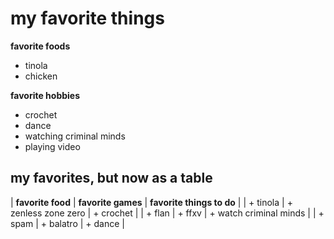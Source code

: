 # my favorite things

**favorite foods**
- tinola
- chicken 

**favorite hobbies**
- crochet
- dance
- watching criminal minds
- playing video

## my favorites, but now as a table
| **favorite food** | **favorite games** | **favorite things to do** | 
| + tinola | + zenless zone zero | + crochet | 
| + flan | + ffxv | + watch criminal minds | 
| + spam | + balatro | + dance | 